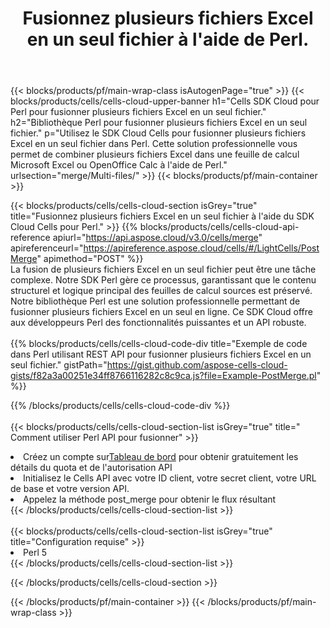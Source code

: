 ﻿---
title:  Fusionnez plusieurs fichiers Excel en un seul fichier à l'aide de Perl.
description:  API et SDK Cloud pour fusionner plusieurs fichiers Excel à l'aide de Perl.
---
{{< blocks/products/pf/main-wrap-class isAutogenPage="true" >}}
{{< blocks/products/cells/cells-cloud-upper-banner h1="Cells SDK Cloud pour Perl pour fusionner plusieurs fichiers Excel en un seul fichier." h2="Bibliothèque Perl pour fusionner plusieurs fichiers Excel en un seul fichier." p="Utilisez le SDK Cloud Cells pour fusionner plusieurs fichiers Excel en un seul fichier dans Perl. Cette solution professionnelle vous permet de combiner plusieurs fichiers Excel dans une feuille de calcul Microsoft Excel ou OpenOffice Calc à l\'aide de Perl." urlsection="merge/Multi-files/" >}}
{{< blocks/products/pf/main-container >}}

{{< blocks/products/cells/cells-cloud-section isGrey="true" title="Fusionnez plusieurs fichiers Excel en un seul fichier à l\'aide du SDK Cloud Cells pour Perl." >}}
{{% blocks/products/cells/cells-cloud-api-reference apiurl="https://api.aspose.cloud/v3.0/cells/merge" apireferenceurl="https://apireference.aspose.cloud/cells/#/LightCells/PostMerge" apimethod="POST" %}}
<br/>
La fusion de plusieurs fichiers Excel en un seul fichier peut être une tâche complexe. Notre SDK Perl gère ce processus, garantissant que le contenu structurel et logique principal des feuilles de calcul sources est préservé. Notre bibliothèque Perl est une solution professionnelle permettant de fusionner plusieurs fichiers Excel en un seul en ligne. Ce SDK Cloud offre aux développeurs Perl des fonctionnalités puissantes et un API robuste.
<br/>
<br/>
{{% blocks/products/cells/cells-cloud-code-div title="Exemple de code dans Perl utilisant REST API pour fusionner plusieurs fichiers Excel en un seul fichier." gistPath="https://gist.github.com/aspose-cells-cloud-gists/f82a3a00251e34ff8766116282c8c9ca.js?file=Example-PostMerge.pl" %}}
  
{{% /blocks/products/cells/cells-cloud-code-div %}}
<br/>
<br/>
{{< blocks/products/cells/cells-cloud-section-list isGrey="true" title=" Comment utiliser Perl API pour fusionner" >}}
<li> Créez un compte sur<a href="https://dashboard.aspose.cloud/">Tableau de bord</a> pour obtenir gratuitement les détails du quota et de l'autorisation API</li>
<li>Initialisez le Cells API avec votre ID client, votre secret client, votre URL de base et votre version API.</li>
<li>Appelez la méthode post_merge pour obtenir le flux résultant</li>
{{< /blocks/products/cells/cells-cloud-section-list >}}
<br/>
<br/>
{{< blocks/products/cells/cells-cloud-section-list isGrey="true" title="Configuration requise" >}}
<li>Perl 5</li>
{{< /blocks/products/cells/cells-cloud-section-list >}}

{{< /blocks/products/cells/cells-cloud-section >}}

{{< /blocks/products/pf/main-container >}}
{{< /blocks/products/pf/main-wrap-class >}}
